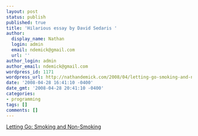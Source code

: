 ```yaml
---
layout: post
status: publish
published: true
title: 'Hilarious essay by David Sedaris '
author:
  display_name: Nathan
  login: admin
  email: ndemick@gmail.com
  url: ''
author_login: admin
author_email: ndemick@gmail.com
wordpress_id: 1171
wordpress_url: http://nathandemick.com/2008/04/letting-go-smoking-and-non-smoking/
date: '2008-04-28 16:41:10 -0400'
date_gmt: '2008-04-28 20:41:10 -0400'
categories:
- programming
tags: []
comments: []
---
```

<p><a href='http://www.newyorker.com/reporting/2008/05/05/080505fa_fact_sedaris'>Letting Go: Smoking and Non-Smoking</a></p>
